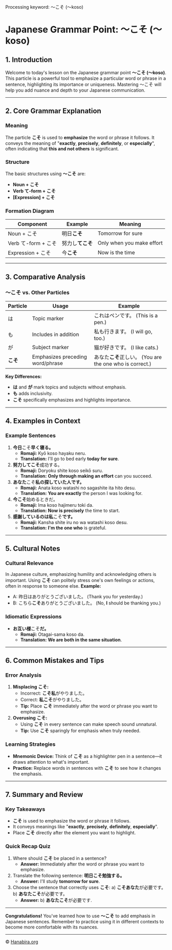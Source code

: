 Processing keyword: ～こそ (〜koso)
# Japanese Grammar Point: ～こそ (〜koso)

## 1. Introduction
Welcome to today's lesson on the Japanese grammar point **～こそ (〜koso)**. This particle is a powerful tool to emphasize a particular word or phrase in a sentence, highlighting its importance or uniqueness. Mastering ～こそ will help you add nuance and depth to your Japanese communication.

---
## 2. Core Grammar Explanation
### Meaning
The particle **こそ** is used to **emphasize** the word or phrase it follows. It conveys the meaning of "**exactly**, **precisely**, **definitely**, or **especially**", often indicating that **this and not others** is significant.
### Structure
The basic structures using **～こそ** are:
- **Noun + こそ**
- **Verb て-form + こそ**
- **[Expression] + こそ**
### Formation Diagram
| Component          | Example                     | Meaning                 |
| ------------------ | --------------------------- | ----------------------- |
| Noun + こそ        | 明日**こそ**                | Tomorrow for sure       |
| Verb て-form + こそ | 努力し**てこそ**            | Only when you make effort |
| Expression + こそ   | 今**こそ**                  | Now is the time         |
---
## 3. Comparative Analysis
### ～こそ vs. Other Particles
| Particle | Usage                              | Example                                    |
| -------- | ---------------------------------- | ------------------------------------------ |
| は        | Topic marker                       | これはペンです。 (This is a pen.)           |
| も        | Includes in addition               | 私も行きます。 (I will go, too.)            |
| が        | Subject marker                     | 猫が好きです。 (I like cats.)               |
| **こそ** | Emphasizes preceding word/phrase   | あなた**こそ**正しい。 (You are the one who is correct.) |
**Key Differences:**
- **は** and **が** mark topics and subjects without emphasis.
- **も** adds inclusivity.
- **こそ** specifically emphasizes and highlights importance.
---
## 4. Examples in Context
### Example Sentences
1. **今日**こそ**早く寝る。**
   - **Romaji:** Kyō koso hayaku neru.
   - **Translation:** I'll go to bed early **today for sure**.
2. **努力してこそ**成功する。
   - **Romaji:** Doryoku shite koso seikō suru.
   - **Translation:** **Only through making an effort** can you succeed.
3. **あなた**こそ**私の探していた人です。**
   - **Romaji:** Anata koso watashi no sagashite ita hito desu.
   - **Translation:** **You are exactly** the person I was looking for.
4. **今こそ**始めるときだ。
   - **Romaji:** Ima koso hajimeru toki da.
   - **Translation:** **Now is precisely** the time to start.
5. **感謝しているのは私**こそ**です。**
   - **Romaji:** Kansha shite iru no wa watashi koso desu.
   - **Translation:** **I'm the one who** is grateful.
---
## 5. Cultural Notes
### Cultural Relevance
In Japanese culture, emphasizing humility and acknowledging others is important. Using **こそ** can politely stress one's own feelings or actions, often in response to someone else.
**Example:**
- A: 昨日はありがとうございました。 (Thank you for yesterday.)
- B: こちら**こそ**ありがとうございました。 (No, **I** should be thanking you.)
### Idiomatic Expressions
- **お互い様**こそ**だ。**
  - **Romaji:** Otagai-sama koso da.
  - **Translation:** **We are both in the same situation**.
---
## 6. Common Mistakes and Tips
### Error Analysis
1. **Misplacing こそ:**
   - Incorrect: **こそ私**がやりました。
   - Correct: **私こそ**がやりました。
   - **Tip:** Place **こそ** immediately after the word or phrase you want to emphasize.
2. **Overusing こそ:**
   - Using **こそ** in every sentence can make speech sound unnatural.
   - **Tip:** Use **こそ** sparingly for emphasis when truly needed.
### Learning Strategies
- **Mnemonic Device:** Think of **こそ** as a highlighter pen in a sentence—it draws attention to what's important.
- **Practice:** Replace words in sentences with **こそ** to see how it changes the emphasis.
---
## 7. Summary and Review
### Key Takeaways
- **こそ** is used to emphasize the word or phrase it follows.
- It conveys meanings like "**exactly**, **precisely**, **definitely**, **especially**".
- Place **こそ** directly after the element you want to highlight.
### Quick Recap Quiz
1. Where should **こそ** be placed in a sentence?
   - **Answer:** Immediately after the word or phrase you want to emphasize.
2. Translate the following sentence: **明日こそ勉強する。**
   - **Answer:** I'll study **tomorrow for sure**.
3. Choose the sentence that correctly uses **こそ**:
   a) **こそあなた**が必要です。
   b) **あなたこそ**が必要です。
   - **Answer:** b) **あなたこそ**が必要です.
---
**Congratulations!** You've learned how to use **～こそ** to add emphasis in Japanese sentences. Remember to practice using it in different contexts to become more comfortable with its nuances.


---

© [Hanabira.org](https://hanabira.org)
